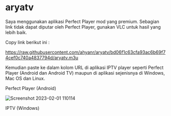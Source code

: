 # aryatv

Saya menggunakan aplikasi Perfect Player mod yang premium. Sebagian link tidak dapat diputar oleh Perfect Player, gunakan VLC untuk hasil yang lebih baik.

Copy link berikut ini :

https://raw.githubusercontent.com/ahyanr/aryatv/bd06f1c63cfa93ac6b69f74cef0c740a4837794d/aryatv.m3u

Kemudian paste ke dalam kolom URL di aplikasi IPTV player seperti Perfect Player (Android dan Android TV) maupun di aplikasi sejenisnya di Windows, Mac OS dan Linux.

Perfect Player (Android)

![Screenshot 2023-02-01 110114](https://user-images.githubusercontent.com/17157416/215942500-56d73b49-1213-4c3b-b559-a3bba61570e2.png)

IPTV (Windows)
